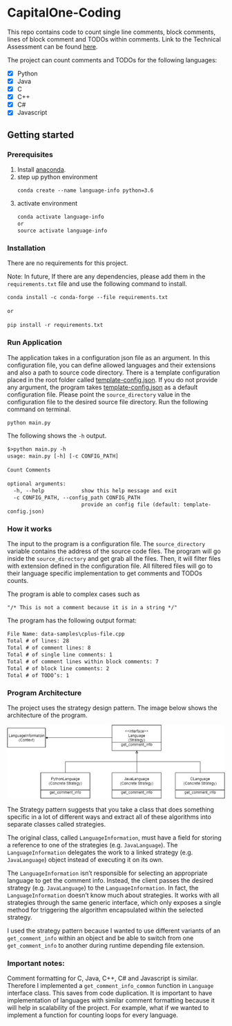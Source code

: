 # CapitalOne-Coding

This repo contains code to count single line comments, block comments, lines of block comment and TODOs within comments. Link to the Technical Assessment can be found [here](www.abdullahsumbal.com/doc/capital-one.pdf).

The project can count comments and TODOs for the following languages:

- [x] Python
- [x] Java
- [x] C
- [x] C++
- [x] C#
- [x] Javascript

## Getting started

### Prerequisites

1. Install [anaconda](https://www.anaconda.com/distribution/).
2. step up python environment
    ```buildoutcfg
    conda create --name language-info python=3.6
    ``` 
3. activate environment
    ```buildoutcfg
    conda activate language-info
    or 
    source activate language-info
    ```

### Installation
There are no requirements for this project.

Note: In future, If there are any dependencies, please add them in the `requirements.txt` file and use the following command to install.
```buildoutcfg
conda install -c conda-forge --file requirements.txt

or 

pip install -r requirements.txt

```
### Run Application 
The application takes in a configuration json file as an argument. In this configuration file, 
you can define allowed languages and their extensions and also a path to 
source code directory. There is a template configuration placed in the root folder called 
[template-config.json](template-config.json). If you do not provide any argument, the 
program takes [template-config.json](template-config.json) as a default configuration file. 
Please point the `source_directory` value in the configuration file to the desired source 
file directory.
Run the following command on terminal.
```buildoutcfg
python main.py
```

The following shows the `-h` output.

```buildoutcfg
$>python main.py -h
usage: main.py [-h] [-c CONFIG_PATH]

Count Comments

optional arguments:
  -h, --help            show this help message and exit
  -c CONFIG_PATH, --config_path CONFIG_PATH
                        provide an config file (default: template-config.json)

```
### How it works
The input to the program is a configuration file. The `source_directory` variable contains the address of the source code files. The program will go inside the
`source_directory` and get grab all the files. Then, it will filter files with extension defined in the configuration file. All filtered files will 
go to their language specific implementation to get comments and TODOs counts.

The program is able to complex cases such as 

```buildoutcfg
"/* This is not a comment because it is in a string */"
``` 

The program has the following output format:
```buildoutcfg
File Name: data-samples\cplus-file.cpp
Total # of lines: 28
Total # of comment lines: 8
Total # of single line comments: 1
Total # of comment lines within block comments: 7
Total # of block line comments: 2
Total # of TODO’s: 1

```

### Program Architecture
The project uses the strategy design pattern. The image below shows the architecture of the program.

![](architecture.jpg) 

The Strategy pattern suggests that you take a class that does something specific in a lot of different ways and extract all of these algorithms into separate classes called strategies.

The original class, called `LanguageInformation`, must have a field for storing a reference to one of the strategies (e.g. `JavaLanguage`). The `LanguageInformation` delegates the work to a linked strategy (e.g. `JavaLanguage`) object instead of executing it on its own.

The `LanguageInformation` isn’t responsible for selecting an appropriate language to get the comment info. Instead, the client passes the desired strategy (e.g. `JavaLanguage`) to the `LanguageInformation`. In fact, the `LanguageInformation` doesn’t know much about strategies. It works with all strategies through the same generic interface, which only exposes a single method for triggering the algorithm encapsulated within the selected strategy.

I used the strategy pattern because I wanted to use different variants of an `get_comment_info` within an object and be able to switch from one `get_comment_info` to another during runtime depending file extension.

### Important notes:
Comment formatting for C, Java, C++, C# and Javascript is similar. Therefore I implemented a `get_comment_info_common` function in `Language` interface class. This saves from code duplication.
It is important to have implementation of languages with similar comment formatting because it will help in scalability of the project. 
For example, what if we wanted to implement a function for counting loops for every language. 
 

